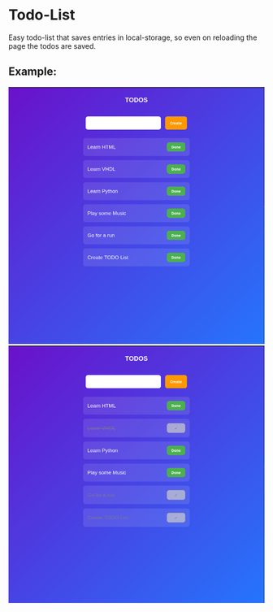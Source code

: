 # Todo-List
Easy todo-list that saves entries in local-storage, so even on reloading the page the todos
are saved.
## Example:
![final](./examples/todo-final.ping)
![final some todos ticked off](./examples/todo-final-ticked-off.png)
